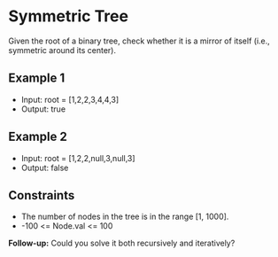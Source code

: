 # Symmetric Tree

Given the root of a binary tree, check whether it is a mirror of itself (i.e., symmetric around its center).

## Example 1

- Input: root = [1,2,2,3,4,4,3]
- Output: true

## Example 2

- Input: root = [1,2,2,null,3,null,3]
- Output: false

## Constraints

- The number of nodes in the tree is in the range [1, 1000].
- -100 <= Node.val <= 100

**Follow-up:** Could you solve it both recursively and iteratively?
